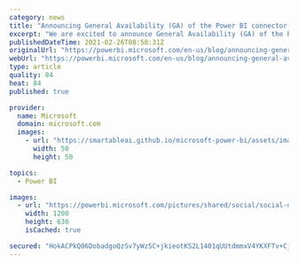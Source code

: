 ```yaml
---
category: news
title: "Announcing General Availability (GA) of the Power BI connector for Databricks"
excerpt: "We are excited to announce General Availability (GA) of the Power BI connector for Databricks, including the ability to connect to Databricks without an on-premises data gateway as well as support for Azure Active Directory (AAD) authentication and SSO in DirectQuery mode in the Power BI service."
publishedDateTime: 2021-02-26T08:58:31Z
originalUrl: "https://powerbi.microsoft.com/en-us/blog/announcing-general-availability-ga-the-power-bi-connector-for-databricks/"
webUrl: "https://powerbi.microsoft.com/en-us/blog/announcing-general-availability-ga-the-power-bi-connector-for-databricks/"
type: article
quality: 84
heat: 84
published: true

provider:
  name: Microsoft
  domain: microsoft.com
  images:
    - url: "https://smartableai.github.io/microsoft-power-bi/assets/images/organizations/microsoft.com-50x50.jpg"
      width: 50
      height: 50

topics:
  - Power BI

images:
  - url: "https://powerbi.microsoft.com/pictures/shared/social/social-default-image.png"
    width: 1200
    height: 630
    isCached: true

secured: "HokACPkQ06DobadgoQzSv7yWz5C+jkieotKS2L1401qUUtdmmxV4YKXFTv+CjTKm5DZO2d0FCeVy8NN40Tum8o/gPOG12fCmq7KPBCMITCI8OaQnQFCyGQGtVZua0sDrWHe4z+Taj0zqUwmme3TsNkA+vuHAgSHmYZO+srd4FkI2Jo71XqBNmRMjMbBUoTCPuCgFU51RyVmvm3Hu0FjDR9YTPMTYlI6LLgxfFvXOHh7s6oeHmBJLzopb/9llYAdaF6O7OcaEUW12Aa5Hn+BSapmLLSa5TUOWEYKGeWAM87XthCodH+vFG3i2nhAd6eReT0rGa2S6gxHy/4XIjHoVg7GEn4jg4iWi37TbPCzKD5E=;j/jTIKxF3lFQXtmd5ojMuA=="
---
```


